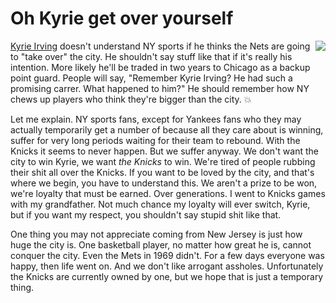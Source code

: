 # Oh Kyrie get over yourself
<img src="http://static.scripting.com/larryKing/images/2013/01/06/frazier.gif" border="0" align="right"><a href="https://nypost.com/2019/10/25/kyrie-irvings-boldest-knicks-shot-nets-going-to-take-over-the-entire-city/">Kyrie Irving</a> doesn't understand NY sports if he thinks the Nets are going to "take over" the city. He shouldn't say stuff like that if it's really his intention. More likely he'll be traded in two years to Chicago as a backup point guard. People will say, "Remember Kyrie Irving? He had such a promising carrer. What happened to him?" He should remember how NY chews up players who think they're bigger than the city. :boom:

Let me explain. NY sports fans, except for Yankees fans who they may actually temporarily get a number of because all they care about is winning, suffer for very long periods waiting for their team to rebound. With the Knicks it seems to never happen. But we suffer anyway. We don't want the city to win Kyrie, we want <i>the Knicks</i> to win. We're tired of people rubbing their shit all over the Knicks. If you want to be loved by the city, and that's where we begin, you have to understand this. We aren't a prize to be won, we're loyalty that must be earned. Over generations. I went to Knicks games with my grandfather. Not much chance my loyalty will ever switch, Kyrie, but if you want my respect, you shouldn't say stupid shit like that.

One thing you may not appreciate coming from New Jersey is just how huge the city is. One basketball player, no matter how great he is, cannot conquer the city. Even the Mets in 1969 didn't. For a few days everyone was happy, then life went on. And we don't like arrogant assholes. Unfortunately the Knicks are currently owned by one, but we hope that is just a temporary thing. 

